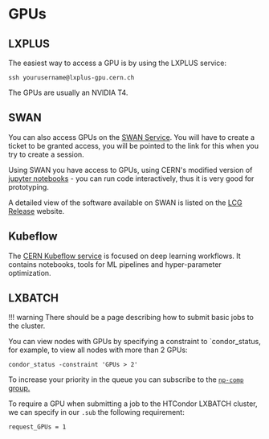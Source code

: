# GPUs

## LXPLUS 

The easiest way to access a GPU is by using the LXPLUS service:

```
ssh yourusername@lxplus-gpu.cern.ch
```
The GPUs are usually an NVIDIA T4. 


## SWAN

You can also access GPUs on the [SWAN Service](https://swan-k8s.cern.ch/hub/spawn). You will have to create a ticket to be granted access, you will be pointed to the link for this when you try to create a session. 

Using SWAN you have access to GPUs, using CERN's modified version of [jupyter notebooks](https://jupyter.org/) - you can run code interactively, thus it is very good for prototyping. 

A detailed view of the software available on SWAN is listed on the [LCG Release](https://lcginfo.cern.ch/) website.

## Kubeflow
The [CERN Kubeflow service](https://ml.docs.cern.ch/) is focused on deep learning workflows. It contains notebooks, tools for ML pipelines and hyper-parameter optimization.


## LXBATCH

!!! warning
    There should be a page describing how to submit basic jobs to the cluster. 

You can view nodes with GPUs by specifying a constraint to `condor_status, for example, to view all nodes with more than 2 GPUs:

```
condor_status -constraint 'GPUs > 2'
```

To increase your priority in the queue you can subscribe to the [`np-comp` group.](https://resources.web.cern.ch/resources/Manage/Linux/Subscribe.aspx)

To require a GPU when submitting a job to the HTCondor LXBATCH cluster, we can specify in our `.sub` the following requirement:
```
request_GPUs = 1
```
